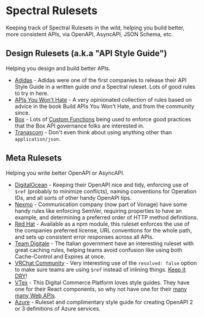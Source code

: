 # Spectral Rulesets

Keeping track of Spectral Rulesets in the wild, helping you build better, more consistent APIs, via OpenAPI, AsyncAPI, JSON Schema, etc.


## Design Rulesets (a.k.a "API Style Guide")

Helping you design and build better APIs.

- [Adidas](https://github.com/adidas/api-guidelines/blob/master/.spectral.yml) - Adidas were one of the first companies to release their API Style Guide in a written guide _and_ a Spectral ruleset. Lots of good rules to try in here.
- [APIs You Won't Hate](https://github.com/openapi-contrib/style-guides/blob/master/apisyouwonthate.yml) - A very opinionated collection of rules based on advice in the book Build APIs You Won't Hate, and from the community since.
- [Box](https://github.com/box/box-openapi/blob/main/.spectral.yml) - Lots of [Custom Functions](https://meta.stoplight.io/docs/spectral/ZG9jOjI1MTkw-custom-functions) being used to enforce good practices that the Box API governance folks are interested in.
- [Tranascom](https://github.com/transcom/mymove/blob/master/swagger-def/.spectral.yml) - Don't even think about using anything other than `application/json`.

## Meta Rulesets

Helping you write better OpenAPI or AsyncAPI.

- [DigitalOcean](https://github.com/digitalocean/openapi/blob/main/spectral/ruleset.yml) - Keeping their OpenAPI nice and tidy, enforcing use of `$ref` (probably to minimize conflicts), naming conventions for Operation IDs, and all sorts of other handy OpenAPI tips.
- [Nexmo](https://github.com/Nexmo/api-specification/blob/main/.spectral.yml) - Communication company (now part of Vonage) have some handy rules like enforcing SemVer, requiring properties to have an example, and determining a preferred order of HTTP method definitions.
- [Red Hat](https://github.com/redhat-developer/app-services-api-guidelines/tree/main/spectral) - Available as a npm module, this ruleset enforces the use of the companies preferred license, URL conventions for the whole path, and sets up consistent error responses across all APIs.
- [Team Digitale](https://github.com/teamdigitale/api-openapi-samples/blob/master/.spectral.yml) - The Italian government have an interesting ruleset with great caching rules, helping teams avoid confusion like using both Cache-Control and Expires at once.
- [VRChat Community](https://github.com/vrchatapi/specification/blob/main/.spectral.yaml) - Very interesting use of the `resolved: false` option to make sure teams are using `$ref` instead of inlining things. [Keep it DRY](https://blog.stoplight.io/keeping-openapi-dry-and-portable)!
- [VTex](https://github.com/vtex/openapi-schemas/blob/master/.spectral.yml) - This Digital Commerce Platform loves style guides. They have one for their React components, so why not have one for their [many many Web APIs](https://github.com/vtex/openapi-schemas).
- [Azure](https://github.com/Azure/azure-api-style-guide/blob/main/spectral.yaml) - Ruleset and complimentary style guide for creating OpenAPI 2 or 3 definitions of Azure services.